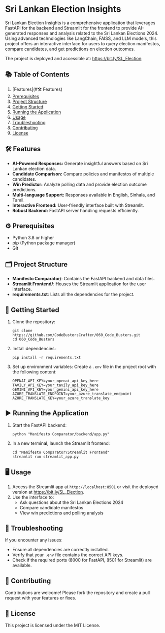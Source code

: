 # Sri Lankan Election Insights

Sri Lankan Election Insights is a comprehensive application that leverages FastAPI for the backend and Streamlit for the frontend to provide AI-generated responses and analysis related to the Sri Lankan Elections 2024. Using advanced technologies like LangChain, FAISS, and LLM models, this project offers an interactive interface for users to query election manifestos, compare candidates, and get predictions on election outcomes.

The project is deployed and accessible at: https://bit.ly/SL_Election

## 📚 Table of Contents

1. [Features](#🛠 Features)
2. [Prerequisites](#Prerequisites)
3. [Project Structure](#project-structure)
4. [Getting Started](#getting-started)
5. [Running the Application](#running-the-application)
6. [Usage](#usage)
7. [Troubleshooting](#troubleshooting)
8. [Contributing](#contributing)
9. [License](#license)

## 🛠 Features

- **AI-Powered Responses:** Generate insightful answers based on Sri Lankan election data.
- **Candidate Comparison:** Compare policies and manifestos of multiple candidates.
- **Win Predictor:** Analyze polling data and provide election outcome predictions.
- **Multi-language Support:** Responses available in English, Sinhala, and Tamil.
- **Interactive Frontend:** User-friendly interface built with Streamlit.
- **Robust Backend:** FastAPI server handling requests efficiently.

## ⚙️ Prerequisites

- Python 3.8 or higher
- pip (Python package manager)
- Git

## 🗂 Project Structure

- **Manifesto Comparator/**: Contains the FastAPI backend and data files.
- **Streamlit Frontend/**: Houses the Streamlit application for the user interface.
- **requirements.txt**: Lists all the dependencies for the project.

## 🚀 Getting Started

1. Clone the repository:
   ```
   git clone https://github.com/CodeBustersCrafter/060_Code_Busters.git
   cd 060_Code_Busters
   ```

2. Install dependencies:
   ```
   pip install -r requirements.txt
   ```

3. Set up environment variables:
   Create a `.env` file in the project root with the following content:
   ```
   OPENAI_API_KEY=your_openai_api_key_here
   TAVILY_API_KEY=your_tavily_api_key_here
   GEMINI_API_KEY=your_gemini_api_key_here
   AZURE_TRANSLATE_ENDPOINT=your_azure_translate_endpoint
   AZURE_TRANSLATE_KEY=your_azure_translate_key
   ```

## ▶️ Running the Application

1. Start the FastAPI backend:
   ```
   python "Manifesto Comparator/backend/app.py"
   ```

2. In a new terminal, launch the Streamlit frontend:
   ```
   cd "Manifesto Comparator\Streamlit Frontend"
   streamlit run streamlit_app.py
   ```

## 🖥️ Usage

1. Access the Streamlit app at `http://localhost:8501` or visit the deployed version at https://bit.ly/SL_Election.
2. Use the interface to:
   - Ask questions about the Sri Lankan Elections 2024
   - Compare candidate manifestos
   - View win predictions and polling analysis

## 🐛 Troubleshooting

If you encounter any issues:
- Ensure all dependencies are correctly installed.
- Verify that your `.env` file contains the correct API keys.
- Check if the required ports (8000 for FastAPI, 8501 for Streamlit) are available.

## 🤝 Contributing

Contributions are welcome! Please fork the repository and create a pull request with your features or fixes.

## 📄 License

This project is licensed under the MIT License.
